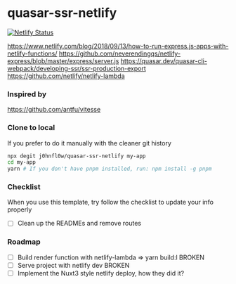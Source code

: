 # quasar-ssr-netlify

[![Netlify Status](https://api.netlify.com/api/v1/badges/9306b609-c746-4fe4-9095-72da008be67d/deploy-status)](https://app.netlify.com/sites/quasar-ssr-netlify/deploys)

https://www.netlify.com/blog/2018/09/13/how-to-run-express.js-apps-with-netlify-functions/
https://github.com/neverendingqs/netlify-express/blob/master/express/server.js
https://quasar.dev/quasar-cli-webpack/developing-ssr/ssr-production-export
https://github.com/netlify/netlify-lambda

### Inspired by

https://github.com/antfu/vitesse

### Clone to local

If you prefer to do it manually with the cleaner git history

```bash
npx degit j0hnfl0w/quasar-ssr-netlify my-app
cd my-app
yarn # If you don't have pnpm installed, run: npm install -g pnpm
```

### Checklist

When you use this template, try follow the checklist to update your info properly

- [ ] Clean up the READMEs and remove routes

### Roadmap

- [ ] Build render function with netlify-lambda => yarn build:l BROKEN
- [ ] Serve project with netlify dev BROKEN
- [ ] Implement the Nuxt3 style netlify deploy, how they did it?
